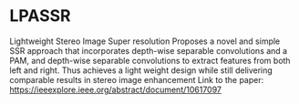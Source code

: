 # LPASSR
Lightweight Stereo Image Super resolution
Proposes a novel and simple SSR approach that incorporates depth-wise separable convolutions and a PAM, and depth-wise separable convolutions to extract features from both left and right. Thus achieves a light weight design while still delivering comparable results in stereo image enhancement
Link to the paper: https://ieeexplore.ieee.org/abstract/document/10617097
